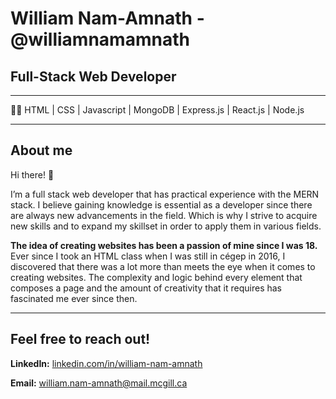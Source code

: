 # William Nam-Amnath - @williamnamamnath

## Full-Stack Web Developer 

---

🧑‍💻 HTML | CSS | Javascript | MongoDB | Express.js | React.js | Node.js


--------

## About me



Hi there! 👋 

I’m a full stack web developer that has practical experience with the MERN stack. I believe gaining knowledge is essential as a developer since there are always new advancements in the field. Which is why I strive to acquire new skills and to expand my skillset in order to apply them in various fields. 



**The idea of creating websites has been a passion of mine since I was 18.** Ever since I took an HTML class when I was still in cégep in 2016, I discovered that there was a lot more than meets the eye when it comes to creating websites. The complexity and logic behind every element that composes a page and the amount of creativity that it requires has fascinated me ever since then. 



------------

## Feel free to reach out!

 

**LinkedIn:** [linkedin.com/in/william-nam-amnath](linkedin.com/in/william-nam-amnath) 

**Email:** william.nam-amnath@mail.mcgill.ca
